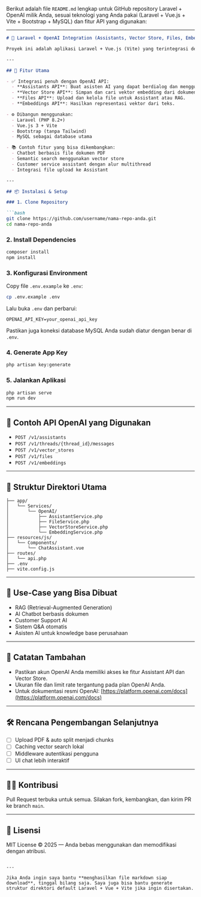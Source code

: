Berikut adalah file `README.md` lengkap untuk GitHub repository Laravel + OpenAI milik Anda, sesuai teknologi yang Anda pakai (Laravel + Vue.js + Vite + Bootstrap + MySQL) dan fitur API yang digunakan:

---

````md
# 🤖 Laravel + OpenAI Integration (Assistants, Vector Store, Files, Embeddings)

Proyek ini adalah aplikasi Laravel + Vue.js (Vite) yang terintegrasi dengan berbagai fitur dari **OpenAI API**. Cocok untuk membangun sistem chatbot pintar, pencarian dokumen berbasis AI (RAG), manajemen file, dan interaksi multi-turn dengan Assistant.

---

## 🚀 Fitur Utama

- ✅ Integrasi penuh dengan OpenAI API:
  - **Assistants API**: Buat asisten AI yang dapat berdialog dan menggunakan tools seperti retrieval.
  - **Vector Store API**: Simpan dan cari vektor embedding dari dokumen untuk pencarian semantik.
  - **Files API**: Upload dan kelola file untuk Assistant atau RAG.
  - **Embeddings API**: Hasilkan representasi vektor dari teks.

- ⚙️ Dibangun menggunakan:
  - Laravel (PHP 8.2+)
  - Vue.js 3 + Vite
  - Bootstrap (tanpa Tailwind)
  - MySQL sebagai database utama

- 📚 Contoh fitur yang bisa dikembangkan:
  - Chatbot berbasis file dokumen PDF
  - Semantic search menggunakan vector store
  - Customer service assistant dengan alur multithread
  - Integrasi file upload ke Assistant

---

## 📦 Instalasi & Setup

### 1. Clone Repository

```bash
git clone https://github.com/username/nama-repo-anda.git
cd nama-repo-anda
````

### 2. Install Dependencies

```bash
composer install
npm install
```

### 3. Konfigurasi Environment

Copy file `.env.example` ke `.env`:

```bash
cp .env.example .env
```

Lalu buka `.env` dan perbarui:

```env
OPENAI_API_KEY=your_openai_api_key
```

Pastikan juga koneksi database MySQL Anda sudah diatur dengan benar di `.env`.

### 4. Generate App Key

```bash
php artisan key:generate
```

### 5. Jalankan Aplikasi

```bash
php artisan serve
npm run dev
```

---

## 🧪 Contoh API OpenAI yang Digunakan

* `POST /v1/assistants`
* `POST /v1/threads/{thread_id}/messages`
* `POST /v1/vector_stores`
* `POST /v1/files`
* `POST /v1/embeddings`

---

## 📁 Struktur Direktori Utama

```
├── app/
│   └── Services/
│       └── OpenAI/
│           ├── AssistantService.php
│           ├── FileService.php
│           ├── VectorStoreService.php
│           └── EmbeddingService.php
├── resources/js/
│   └── Components/
│       └── ChatAssistant.vue
├── routes/
│   └── api.php
├── .env
├── vite.config.js
```

---

## 🧠 Use-Case yang Bisa Dibuat

* RAG (Retrieval-Augmented Generation)
* AI Chatbot berbasis dokumen
* Customer Support AI
* Sistem Q\&A otomatis
* Asisten AI untuk knowledge base perusahaan

---

## 📌 Catatan Tambahan

* Pastikan akun OpenAI Anda memiliki akses ke fitur Assistant API dan Vector Store.
* Ukuran file dan limit rate tergantung pada plan OpenAI Anda.
* Untuk dokumentasi resmi OpenAI: [https://platform.openai.com/docs](https://platform.openai.com/docs)

---

## 🛠 Rencana Pengembangan Selanjutnya

* [ ] Upload PDF & auto split menjadi chunks
* [ ] Caching vector search lokal
* [ ] Middleware autentikasi pengguna
* [ ] UI chat lebih interaktif

---

## 🧑‍💻 Kontribusi

Pull Request terbuka untuk semua. Silakan fork, kembangkan, dan kirim PR ke branch `main`.

---

## 📄 Lisensi

MIT License © 2025 — Anda bebas menggunakan dan memodifikasi dengan atribusi.

```

---

Jika Anda ingin saya bantu **menghasilkan file markdown siap download**, tinggal bilang saja. Saya juga bisa bantu generate struktur direktori default Laravel + Vue + Vite jika ingin disertakan.
```
